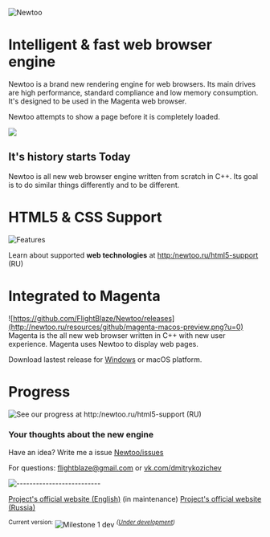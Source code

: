 ![Newtoo](http://newtoo.ru/resources/github/banner_new_year.png?u=0)

# Intelligent & fast web browser engine

Newtoo is a brand new rendering engine for web browsers. Its main drives are high performance, standard compliance and low memory consumption. It's designed to be used in the Magenta web browser.

Newtoo attempts to show a page before it is completely loaded.

![](http://newtoo.ru/resources/github/1a.png?u=2)

## It's history starts Today

Newtoo is all new web browser engine written from scratch in С++.
Its goal is to do similar things differently and to be different.

# HTML5 & CSS Support

![Features](http://newtoo.ucoz.net/resources/github/features.png?u=1)

Learn about supported **web technologies** at <http:/newtoo.ru/html5-support> (RU)

# Integrated to Magenta
![https://github.com/FlightBlaze/Newtoo/releases](http://newtoo.ru/resources/github/magenta-macos-preview.png?u=0)  
Magenta is the all new web browser written in C++ with new user experience.  Magenta uses Newtoo to display web pages.


Download lastest release for [Windows](https://github.com/FlightBlaze/Newtoo/releases) or macOS platform.

# Progress
![See our progress at <http:/newtoo.ru/html5-support> (RU)](http://newtoo.ru/resources/github/progress.png?u=5)

### Your thoughts about the new engine

Have an idea? Write me a issue [Newtoo/issues](https://github.com/FlightBlaze/Newtoo/issues)

For questions: flightblaze@gmail.com or [vk.com/dmitrykozichev](https://vk.com/dmitrykozichev)

![--------------------------](http://newtoo.ucoz.net/resources/github/splitter.png)

[Project's official website (English)](http://newtoo.ru/en-us/ "Newtoo website EN-US") (in maintenance)
[Project's official website (Russia)](http://newtoo.ru/ "Newtoo website RU")

<sup>Current version:</sup> ![Milestone 1 dev](http://newtoo.ucoz.net/resources/github/version.png) <sup>*([Under development](https://github.com/FlightBlaze/Newtoo/blob/master/TODO.md))*</sup>
